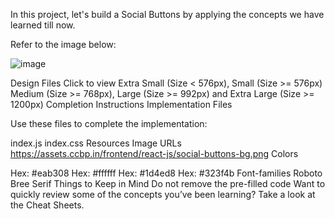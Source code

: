 In this project, let's build a Social Buttons by applying the concepts we have learned till now.

Refer to the image below:

![image](https://github.com/bukka5sandhya/Social-Buttons-React-js/assets/133884532/0157e29e-0331-46fd-936d-4bbe41c7db40)

Design Files
Click to view
Extra Small (Size < 576px), Small (Size >= 576px)
Medium (Size >= 768px), Large (Size >= 992px) and Extra Large (Size >= 1200px)
Completion Instructions
Implementation Files

Use these files to complete the implementation:

index.js
index.css
Resources
Image URLs
https://assets.ccbp.in/frontend/react-js/social-buttons-bg.png
Colors

Hex: #eab308
Hex: #ffffff
Hex: #1d4ed8
Hex: #323f4b
Font-families
Roboto
Bree Serif
Things to Keep in Mind
Do not remove the pre-filled code
Want to quickly review some of the concepts you’ve been learning? Take a look at the Cheat Sheets.
